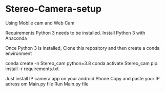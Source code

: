 # Stereo-Camera-setup
Using Mobile cam and Web Cam

Requirements
Python 3 needs to be installed. Install Python 3 with Anaconda

Once Python 3 is installed, Clone this repository and then create a conda environment

conda create -n Stereo_cam python=3.8
conda activate Stereo_cam
pip install -r requirements.txt

Just install IP camera app on your android Phone
Copy and paste your IP adress om Main.py file
Run Main.py file
